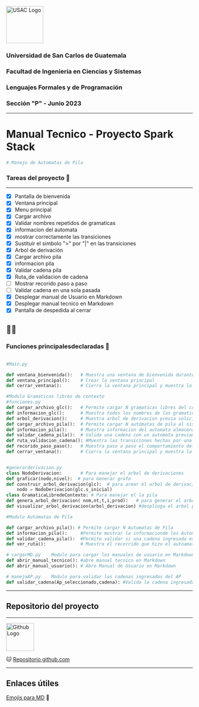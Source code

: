 <img src="https://media.ingenieria.usac.edu.gt/images/joomla_template/logo_institucional.png" alt="USAC Logo" width="" height="100">

### Universidad de San Carlos de Guatemala
### Facultad de Ingeniería en Ciencias y Sistemas
### Lenguajes Formales y de Programación
### Sección "P" - Junio 2023

---
# Manual Tecnico - Proyecto Spark Stack
```python
# Manejo de Automatas de Pila 
```


### Tareas del proyecto 🦾
---

* [x] Pantalla de bienvenida
* [x] Ventana principal
* [x] Menu principal
* [x] Cargar archivo 
* [x] Validar nombres repetidos de gramaticas
* [x] informacion del automata
* [x] mostrar correctamente las transiciones
* [x] Sustituir el simbolo ">" por "|" en las transiciones
* [x] Arbol de derivación  
* [x] Cargar archivo pila
* [x] informacion pila 
* [x] Validar cadena pila
* [x] Ruta_de validacion de cadena
* [ ] Mostrar recorido paso a paso
* [ ] Validar cadena en una sola pasada
* [x] Desplegar manual de Usuario en Markdown
* [x] Desplegar manual tecnico en Markdown
* [x] Pantalla de despedida al cerrar

😮‍💨
---

### Funciones principalesdeclaradas 👾 


```python
    
#Main.py

def ventana_bienvenida():   # Muestra una ventana de bienvenida durante 5 segundos y luego abre la ventana principal
def ventana_principal():    # Crear la ventana principal
def cerrar_ventana():       # Cierra la ventana principal y muestra la ventana de despedida durante 5 segundos

#Modulo Gramaticas libres de contexto
#funciones.py
def cargar_archivo_glc():   # Permite cargar N gramaticas libres del contexto
def informacion_glc():      # Muestra todos los nombres de las gramaticas que se encuentran cargados en el sistema
def arbol_derivacion():     # Muestra arbol de derivacion previa solicitud del nombre de la gramatica 
def cargar_archivo_pila():  # Permite cargar N autómatas de pila al sistema
def informacion_pila():     # Muestra informacion del automata almacenado previamente
def validar_cadena_pila():  # Valida una cadena con un automata previamente cargado por el usuario
def ruta_validacion_cadena(): #Muestra las transiciones hechas por una cadena ingresada por el usuario, a un automata previamente cargado
def recorido_paso_paso():   # Muestra paso a paso el comportamiento del automata al validar una cadena ingresada por el usuario, a un automata previamente cargado
def cerrar_ventana():       # Cierra la ventana principal y muestra la ventana de despedida durante 5 segundos


#generarderivacion.py 
class NodoDerivacion:       # Para manejar el arbol de derivaciones
def graficar(nodo,nivel):  # para Generar grafo
def construir_arbol_derivacion(glc):  # para armar el arbol de derivacion
    nodo = NodoDerivacion(glc.s_inicial)
class GramaticaLibredeContexto: # Para manejar el la pila 
def genera_arbol_derivacion( nom,nt,t,i,prod):   # para generar el arbol de derivacion
def visualizar_arbol_derivacion(arbol_derivacion) #despliega el arbol por medio del metodo graficar  

#Modulo Automatas de Pila

def cargar_archivo_pila(): # Permite cargar N Automatas de Pila
def informacion_pila():     #Permite mostrar la informacionde los Automatas de pila y genera pdf y grafo
def validar_cadena_pila():  #Permite validar si una cadena ingresada es aceptada o rechazada por el AP seleccionado
def ver_ruta():             # Muestra el recorrido que hizo el autoamata hasta validar la cadena de entrada

# cargarMD.py    Modulo para cargar los manuales de usuario en Markdown
def abrir_manual_tecnico(): #abre manual tecnico en Markdown
def abrir_manual_usuario(): # Abre Manual de Usuario en Markdown

# manejaAP.py    Modulo para validar las cadenas ingresadas del AP
def validar_cadena(Ap_seleccionado,cadena): #Valida la cadena ingresada por el usuario

```


---
## Repositorio del proyecto 
---
<img src="https://cdn4.iconfinder.com/data/icons/iconsimple-logotypes/512/github-512.png" alt="Github Logo" width="75" height="75">


🐱
[Repositorio github.com](https://github.com/IngUsac/LFP_P2_9516098 "Repositorio del Proyecto 2 - LFP") 


---

## Enlaces útiles

[Emojis para MD](https://www.webfx.com/tools/emoji-cheat-sheet/)
🤖
